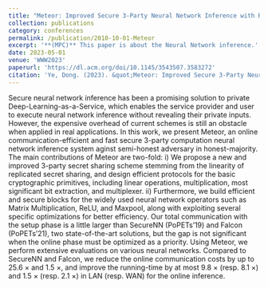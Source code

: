 ```yaml
---
title: "Meteor: Improved Secure 3-Party Neural Network Inference with Reducing Online Communication Costs"
collection: publications
category: conferences
permalink: /publication/2010-10-01-Meteor
excerpt: '**(MPC)** This paper is about the Neural Network inference.'
date: 2023-05-01
venue: 'WWW2023'
paperurl: 'https://dl.acm.org/doi/10.1145/3543507.3583272'
citation: 'Ye, Dong. (2023). &quot;Meteor: Improved Secure 3-Party Neural Network Inference with Reducing Online Communication Costs.&quot; <i>WWW2023</i>.'
---
```


Secure neural network inference has been a promising solution to private Deep-Learning-as-a-Service, which enables the service provider and user to execute neural network inference without revealing their private inputs. However, the expensive overhead of current schemes is still an obstacle when applied in real applications. In this work, we present Meteor, an online communication-efficient and fast secure 3-party computation neural network inference system aginst semi-honest adversary in honest-majority. The main contributions of Meteor are two-fold: i) We propose a new and improved 3-party secret sharing scheme stemming from the linearity of replicated secret sharing, and design efficient protocols for the basic cryptographic primitives, including linear operations, multiplication, most significant bit extraction, and multiplexer. ii) Furthermore, we build efficient and secure blocks for the widely used neural network operators such as Matrix Multiplication, ReLU, and Maxpool, along with exploiting several specific optimizations for better efficiency. Our total communication with the setup phase is a little larger than SecureNN (PoPETs’19) and Falcon (PoPETs’21), two state-of-the-art solutions, but the gap is not significant when the online phase must be optimized as a priority. Using Meteor, we perform extensive evaluations on various neural networks. Compared to SecureNN and Falcon, we reduce the online communication costs by up to 25.6 × and 1.5 ×, and improve the running-time by at most 9.8 × (resp. 8.1 ×) and 1.5 × (resp. 2.1 ×) in LAN (resp. WAN) for the online inference.

